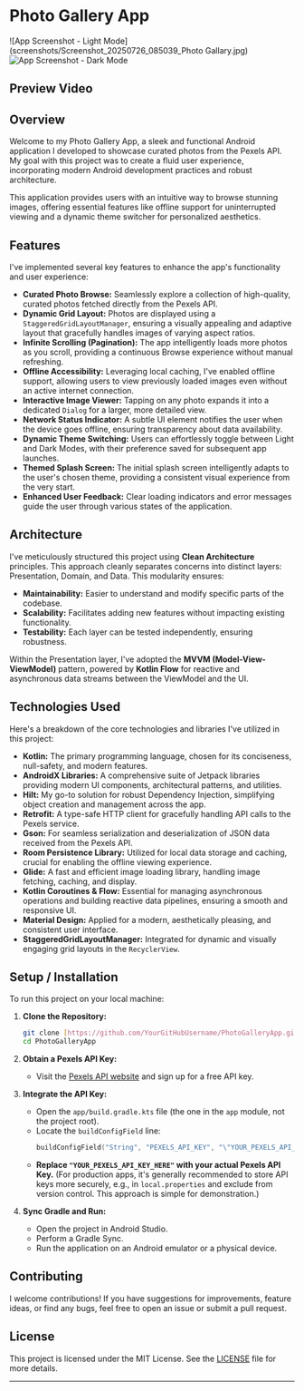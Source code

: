 # Photo Gallery App

![App Screenshot - Light Mode](screenshots/Screenshot_20250726_085039_Photo Gallary.jpg)
![App Screenshot - Dark Mode](https://via.placeholder.com/300x600?text=Dark+Mode+Screenshot)

## Preview Video 



## Overview

Welcome to my Photo Gallery App, a sleek and functional Android application I developed to showcase curated photos from the Pexels API. My goal with this project was to create a fluid user experience, incorporating modern Android development practices and robust architecture.

This application provides users with an intuitive way to browse stunning images, offering essential features like offline support for uninterrupted viewing and a dynamic theme switcher for personalized aesthetics.

## Features

I've implemented several key features to enhance the app's functionality and user experience:

* **Curated Photo Browse:** Seamlessly explore a collection of high-quality, curated photos fetched directly from the Pexels API.
* **Dynamic Grid Layout:** Photos are displayed using a `StaggeredGridLayoutManager`, ensuring a visually appealing and adaptive layout that gracefully handles images of varying aspect ratios.
* **Infinite Scrolling (Pagination):** The app intelligently loads more photos as you scroll, providing a continuous Browse experience without manual refreshing.
* **Offline Accessibility:** Leveraging local caching, I've enabled offline support, allowing users to view previously loaded images even without an active internet connection.
* **Interactive Image Viewer:** Tapping on any photo expands it into a dedicated `Dialog` for a larger, more detailed view.
* **Network Status Indicator:** A subtle UI element notifies the user when the device goes offline, ensuring transparency about data availability.
* **Dynamic Theme Switching:** Users can effortlessly toggle between Light and Dark Modes, with their preference saved for subsequent app launches.
* **Themed Splash Screen:** The initial splash screen intelligently adapts to the user's chosen theme, providing a consistent visual experience from the very start.
* **Enhanced User Feedback:** Clear loading indicators and error messages guide the user through various states of the application.

## Architecture

I've meticulously structured this project using **Clean Architecture** principles. This approach cleanly separates concerns into distinct layers: Presentation, Domain, and Data. This modularity ensures:

* **Maintainability:** Easier to understand and modify specific parts of the codebase.
* **Scalability:** Facilitates adding new features without impacting existing functionality.
* **Testability:** Each layer can be tested independently, ensuring robustness.

Within the Presentation layer, I've adopted the **MVVM (Model-View-ViewModel)** pattern, powered by **Kotlin Flow** for reactive and asynchronous data streams between the ViewModel and the UI.

## Technologies Used

Here's a breakdown of the core technologies and libraries I've utilized in this project:

* **Kotlin:** The primary programming language, chosen for its conciseness, null-safety, and modern features.
* **AndroidX Libraries:** A comprehensive suite of Jetpack libraries providing modern UI components, architectural patterns, and utilities.
* **Hilt:** My go-to solution for robust Dependency Injection, simplifying object creation and management across the app.
* **Retrofit:** A type-safe HTTP client for gracefully handling API calls to the Pexels service.
* **Gson:** For seamless serialization and deserialization of JSON data received from the Pexels API.
* **Room Persistence Library:** Utilized for local data storage and caching, crucial for enabling the offline viewing experience.
* **Glide:** A fast and efficient image loading library, handling image fetching, caching, and display.
* **Kotlin Coroutines & Flow:** Essential for managing asynchronous operations and building reactive data pipelines, ensuring a smooth and responsive UI.
* **Material Design:** Applied for a modern, aesthetically pleasing, and consistent user interface.
* **StaggeredGridLayoutManager:** Integrated for dynamic and visually engaging grid layouts in the `RecyclerView`.

## Setup / Installation

To run this project on your local machine:

1.  **Clone the Repository:**
    ```bash
    git clone [https://github.com/YourGitHubUsername/PhotoGalleryApp.git](https://github.com/YourGitHubUsername/PhotoGalleryApp.git)
    cd PhotoGalleryApp
    ```

2.  **Obtain a Pexels API Key:**
    * Visit the [Pexels API website](https://www.pexels.com/api/) and sign up for a free API key.

3.  **Integrate the API Key:**
    * Open the `app/build.gradle.kts` file (the one in the `app` module, not the project root).
    * Locate the `buildConfigField` line:
        ```kotlin
        buildConfigField("String", "PEXELS_API_KEY", "\"YOUR_PEXELS_API_KEY_HERE\"")
        ```
    * **Replace `"YOUR_PEXELS_API_KEY_HERE"` with your actual Pexels API Key.**
        (For production apps, it's generally recommended to store API keys more securely, e.g., in `local.properties` and exclude from version control. This approach is simple for demonstration.)

4.  **Sync Gradle and Run:**
    * Open the project in Android Studio.
    * Perform a Gradle Sync.
    * Run the application on an Android emulator or a physical device.


## Contributing

I welcome contributions! If you have suggestions for improvements, feature ideas, or find any bugs, feel free to open an issue or submit a pull request.

## License

This project is licensed under the MIT License. See the [LICENSE](LICENSE) file for more details.

---
